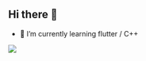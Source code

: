 ## Hi there 👋

- 🌱 I’m currently learning flutter / C++

![](https://leetcard.jacoblin.cool/bohemian0966?theme=light&font=Kanit)
